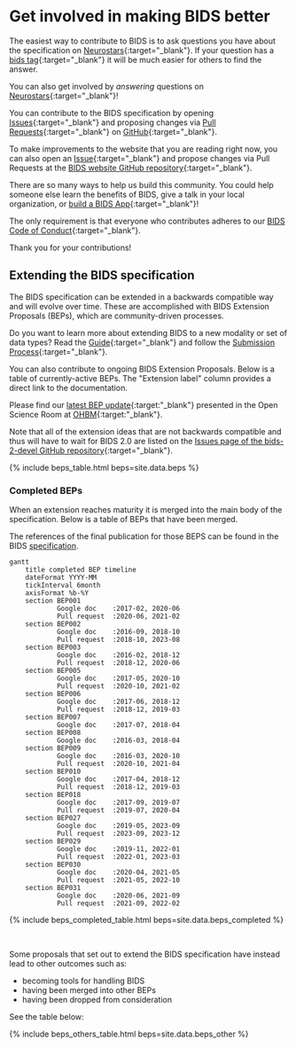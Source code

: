 ---
---

# Get involved in making BIDS better

The easiest way to contribute to BIDS is to ask questions you have about the specification on
[Neurostars](https://neurostars.org){:target="_blank"}.
If your question has a
[bids tag](https://neurostars.org/search?q=tags%3Abids){:target="_blank"}
it will be much easier for others to find the answer.

You can also get involved by _answering_ questions on
[Neurostars](https://neurostars.org/search?q=tags%3Abids){:target="_blank"}!

You can contribute to the BIDS specification by opening
[Issues](https://github.com/bids-standard/bids-specification/issues){:target="_blank"}
and proposing changes via
[Pull Requests](https://github.com/bids-standard/bids-specification/pulls){:target="_blank"}
on
[GitHub](https://github.com/bids-standard/bids-specification){:target="_blank"}.

To make improvements to the website that you are reading right now, you can also open an
[Issue](https://github.com/bids-standard/bids-website/issues){:target="_blank"}
and propose changes via Pull Requests at the
[BIDS website GitHub repository](https://github.com/bids-standard/bids-website){:target="_blank"}.

There are so many ways to help us build this community.
You could help someone else learn the benefits of BIDS, give a talk in your local organization, or
[build a BIDS App](https://bids-apps.neuroimaging.io/){:target="_blank"}!

The only requirement is that everyone who contributes adheres to our
[BIDS Code of Conduct](https://github.com/bids-standard/bids-specification/blob/master/CODE_OF_CONDUCT.md){:target="_blank"}.

Thank you for your contributions!

## Extending the BIDS specification

The BIDS specification can be extended in a backwards compatible way and will evolve over time.
These are accomplished with BIDS Extension Proposals (BEPs), which are community-driven processes.

Do you want to learn more about extending BIDS to a new modality or set of data types?
Read the [Guide](https://bids-extensions.readthedocs.io/en/latest/guide/){:target="_blank"}
and follow the [Submission Process](https://bids-extensions.readthedocs.io/en/latest/submission/){:target="_blank"}.

You can also contribute to ongoing BIDS Extension Proposals.
Below is a table of currently-active BEPs.
The "Extension label" column provides a direct link to the documentation.

Please find our
[latest BEP update](https://docs.google.com/presentation/d/1uvxJaGgrk58HBWRqLzJTwHjpJKFLGM7YTiNvGwvjMOA/edit?usp=sharing){:target:"_blank"}
presented in the Open Science Room at
[OHBM](https://www.humanbrainmapping.org/i4a/pages/index.cfm?pageid=4041){:target:"_blank"}.

Note that all of the extension ideas that are not backwards compatible and thus will have to wait for BIDS 2.0 are listed on the
[Issues page of the bids-2-devel GitHub repository](https://github.com/bids-standard/bids-2-devel/issues){:target="_blank"}.

{% include beps_table.html beps=site.data.beps %}

### Completed BEPs

When an extension reaches maturity it is merged into the main body of the specification.
Below is a table of BEPs that have been merged.

The references of the final publication for those BEPS
can be found in the BIDS [specification](https://bids-specification.readthedocs.io/en/latest/01-introduction.html#datatype-specific-publications).


<!-- MERMAID GANTT CHART STARTS -->
```mermaid
gantt
    title completed BEP timeline
    dateFormat YYYY-MM
    tickInterval 6month
    axisFormat %b-%Y
    section BEP001
            Google doc    :2017-02, 2020-06
            Pull request  :2020-06, 2021-02
    section BEP002
            Google doc    :2016-09, 2018-10
            Pull request  :2018-10, 2023-08
    section BEP003
            Google doc    :2016-02, 2018-12
            Pull request  :2018-12, 2020-06
    section BEP005
            Google doc    :2017-05, 2020-10
            Pull request  :2020-10, 2021-02
    section BEP006
            Google doc    :2017-06, 2018-12
            Pull request  :2018-12, 2019-03
    section BEP007
            Google doc    :2017-07, 2018-04
    section BEP008
            Google doc    :2016-03, 2018-04
    section BEP009
            Google doc    :2016-03, 2020-10
            Pull request  :2020-10, 2021-04
    section BEP010
            Google doc    :2017-04, 2018-12
            Pull request  :2018-12, 2019-03
    section BEP018
            Google doc    :2017-09, 2019-07
            Pull request  :2019-07, 2020-04
    section BEP027
            Google doc    :2019-05, 2023-09
            Pull request  :2023-09, 2023-12
    section BEP029
            Google doc    :2019-11, 2022-01
            Pull request  :2022-01, 2023-03
    section BEP030
            Google doc    :2020-04, 2021-05
            Pull request  :2021-05, 2022-10
    section BEP031
            Google doc    :2020-06, 2021-09
            Pull request  :2021-09, 2022-02
```
<!-- MERMAID GANTT CHART ENDS -->

{% include beps_completed_table.html beps=site.data.beps_completed %}

<br>

Some proposals that set out to extend the BIDS specification have instead lead to other outcomes such as:

- becoming tools for handling BIDS
- having been merged into other BEPs
- having been dropped from consideration

See the table below:

{% include beps_others_table.html beps=site.data.beps_other %}
